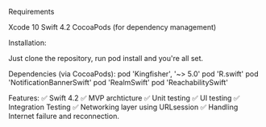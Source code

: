 Requirements

Xcode 10
Swift 4.2
CocoaPods (for dependency management)

Installation:

Just clone the repository, run pod install and you're all set.

Dependencies (via CocoaPods):
  pod 'Kingfisher', '~> 5.0'
  pod 'R.swift'
  pod 'NotificationBannerSwift'
  pod 'RealmSwift'
  pod 'ReachabilitySwift'
  
Features:
✅ Swift 4.2
✅ MVP archticture
✅ Unit testing
✅ UI testing
✅ Integration Testing
✅ Networking layer using URLsession
✅ Handling Internet failure and reconnection.

